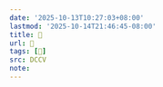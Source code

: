 ```yaml
---
date: '2025-10-13T10:27:03+08:00'
lastmod: '2025-10-14T21:46:45-08:00'
title: 􄈲
url: 􄈲
tags: [𡰠]
src: DCCV
note:
---
```

